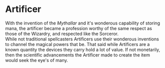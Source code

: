 # Artificer
With the invention of the *Mythallar* and it's wonderous capability of storing mana, the artificer became a profession worthy of the same respect as those of the Wizardry, and respected like the Sorceror.  
While not traditional spellcasters Artificers use their wonderous inventions to channel the magical powers that be. That said while Artificers are a known quantity the devices they carry hold a lot of value. If not monetarily, then the scientific advancements the Artificer made to create the item would seek the eye's of many.